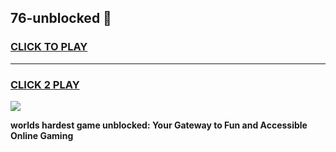 
## 76-unblocked 👋
<h3>
<a href="https://premium.freeplayer.one?title=76-unblocked&ref=14F">CLICK TO PLAY</a></h3>
<hr>

<h3>
<a href="https://premium.freeplayer.one?title=76-unblocked&ref=14F">CLICK 2 PLAY</a>
  
</h3>

<a href="https://premium.freeplayer.one?title=76-unblocked&ref=12F/"><img src="https://clearcache.store/games.png"></a>


**worlds hardest game unblocked: Your Gateway to Fun and Accessible Online Gaming**
